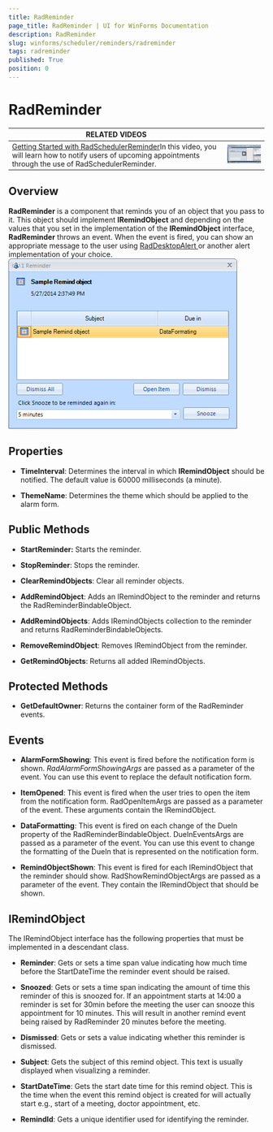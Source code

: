 ```yaml
---
title: RadReminder
page_title: RadReminder | UI for WinForms Documentation
description: RadReminder
slug: winforms/scheduler/reminders/radreminder
tags: radreminder
published: True
position: 0
---
```


# RadReminder




| RELATED VIDEOS |  |
| ------ | ------ |
|[Getting Started with RadSchedulerReminder](http://tv.telerik.com/watch/winforms/getting-started-with-radschedulerreminder)In this video, you will learn how to notify users of upcoming appointments through the use of RadSchedulerReminder.|![scheduler-reminders-radreminder 002](images/scheduler-reminders-radreminder002.png)|

## Overview

__RadReminder__ is a component that reminds you of an object that you pass to it. This object should implement __IRemindObject__ and depending on the values that you set in the implementation of the __IRemindObject__ interface, 
            __RadReminder__ throws an event. When the event is fired, you can show an appropriate message
          to the user using
          [
              RadDesktopAlert
            ](http://www.telerik.com/help/winforms/alert_overview.html)
          or another alert implementation of your choice.
        ![scheduler-reminders-radreminder 001](images/scheduler-reminders-radreminder001.png)

## Properties



* __TimeInterval__: Determines the interval in which __IRemindObject__ should be notified. The default value is 60000 milliseconds
              (a minute).
            

* __ThemeName__: Determines the theme which should be applied to the alarm form.
            

## Public Methods



* __StartReminder:__ Starts the reminder.
            

* __StopReminder__: Stops the reminder.
            

* __ClearRemindObjects__: Clear all reminder objects.
            

* __AddRemindObject__: Adds an IRemindObject to the reminder and returns the RadReminderBindableObject.
            

* __AddRemindObjects__: Adds IRemindObjects collection to the reminder and returns RadReminderBindableObjects.
            

* __RemoveRemindObject__: Removes IRemindObject from the reminder.
            

* __GetRemindObjects__: Returns all added IRemindObjects.
            

## Protected Methods



* __GetDefaultOwner__: Returns the container form of the RadReminder events.
            





## Events



* __AlarmFormShowing__: This event is fired before the
              notification form is shown. *RadAlarmFormShowingArgs* are passed as
              a parameter of the event. You can use this event to replace the default
              notification form.
            

* __ItemOpened__: This event is fired when the user tries to
              open the item from the notification form. RadOpenItemArgs are passed as a
              parameter of the event. These arguments contain the IRemindObject.
            

* __DataFormatting__: This event is fired on each change of
              the DueIn property of the RadReminderBindableObject. DueInEventsArgs are
              passed as a parameter of the event. You can use this event to change the
              formatting of the DueIn that is represented on the notification form.
            

* __RemindObjectShown__: This event is fired for each
              IRemindObject that the reminder should show. RadShowRemindObjectArgs are
              passed as a parameter of the event. They contain the IRemindObject that
              should be shown.
            

## IRemindObject

The IRemindObject interface has the following properties that must be implemented in a descendant class.
          
        

* __Reminder__: Gets or sets a time span value indicating how much time before the StartDateTime the reminder event should be raised.
          

* __Snoozed__: Gets or sets a time span indicating the amount of time this reminder of this is snoozed for. If an appointment starts at 14:00 a reminder is set for 30min before the meeting the user can snooze this appointment for 10 minutes. This will result in another remind event being raised by RadReminder 20 minutes before the meeting.
          

* __Dismissed__: Gets or sets a value indicating whether this reminder is dismissed.
          

* __Subject__: Gets the subject of this remind object. This text is usually displayed when visualizing a reminder.
          

* __StartDateTime__: Gets the start date time for this remind object. This is the time when the event this remind object is created for will actually start e.g., start of a meeting, doctor appointment, etc.
          

* __RemindId__: Gets a unique identifier used for identifying the reminder.
